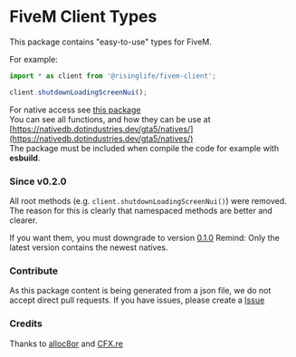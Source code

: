 # FiveM Client Types

This package contains "easy-to-use" types for FiveM.

For example:
```js
import * as client from '@risinglife/fivem-client';

client.shutdownLoadingScreenNui();
```

For native access see [this package](https://www.npmjs.com/package/@risinglife/fivem-natives)<br>
You can see all functions, and how they can be use at [https://nativedb.dotindustries.dev/gta5/natives/](https://nativedb.dotindustries.dev/gta5/natives/)<br>
The package must be included when compile the code for example with **esbuild**.

### Since v0.2.0
All root methods (e.g. `client.shutdownLoadingScreenNui()`) were removed.
The reason for this is clearly that namespaced methods are better and clearer.

If you want them, you must downgrade to version [0.1.0](https://www.npmjs.com/package/@risinglife/fivem-client/v/0.1.0)
Remind: Only the latest version contains the newest natives.

### Contribute

As this package content is being generated from a json file, we do not accept direct pull requests.
If you have issues, please create a [Issue](https://github.com/RisingLifeDE/types-fivem/issues/new)

### Credits

Thanks to [alloc8or](https://github.com/alloc8or/gta5-nativedb-data) and [CFX.re](https://cfx.re)